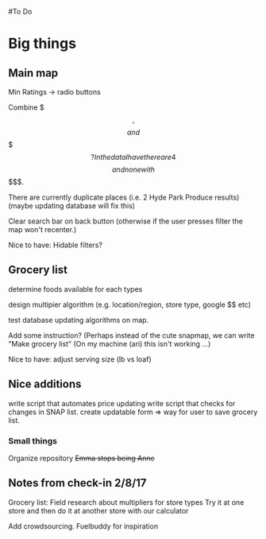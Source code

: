 #To Do

# Big things
## Main map
Min Ratings -> radio buttons 

Combine $$$, $$$$ and $$$$$? In the data I have there are 4 $$$$ and none with $$$$$.

There are currently duplicate places (i.e. 2 Hyde Park Produce results) (maybe updating database will fix this)

Clear search bar on back button (otherwise if the user presses filter the map won't recenter.)

Nice to have:
Hidable filters?

## Grocery list
determine foods available for each types

design multipier algorithm (e.g. location/region, store type, google $$ etc)

test database updating algorithms on map.

Add some instruction? (Perhaps instead of the cute snapmap, we can write "Make grocery list" 
(On my machine (ari) this isn't working ...)

Nice to have:
adjust serving size (lb vs loaf)


## Nice additions
write script that automates price updating
write script that checks for changes in SNAP list.
create updatable form => way for user to save grocery list.

### Small things
Organize repository
~~Emma stops being Anne~~

## Notes from check-in 2/8/17
Grocery list: 
Field research about multipliers for store types
Try it at one store and then do it at another store with our calculator

Add crowdsourcing. 
	Fuelbuddy for inspiration


